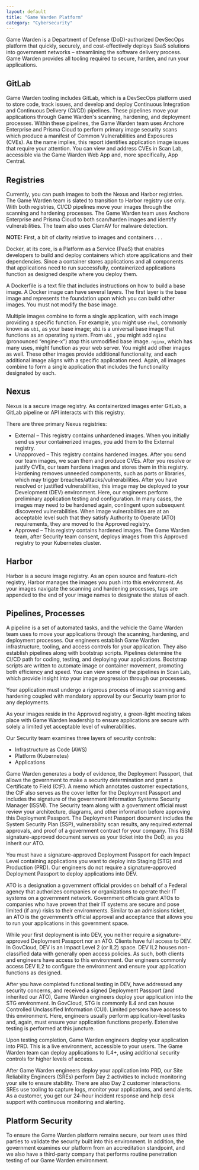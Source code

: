 ```yaml
---
layout: default
title: "Game Warden Platform"
category: "Cybersecurity"
---
```

Game Warden is a Department of Defense (DoD)-authorized DevSecOps platform that quickly, securely, and cost-effectively deploys SaaS solutions into government networks – streamlining the software delivery process. Game Warden provides all tooling required to secure, harden, and run your applications.

## GitLab
Game Warden tooling includes GitLab, which is a DevSecOps platform used to store code, track issues, and develop and deploy Continuous Integration and Continuous Delivery (CI/CD) pipelines. These pipelines move your applications through Game Warden's scanning, hardening, and deployment processes. Within these pipelines, the Game Warden team uses Anchore Enterprise and Prisma Cloud to perform primary image security scans which produce a manifest of Common Vulnerabilities and Exposures (CVEs). As the name implies, this report identifies application image issues that require your attention. You can view and address CVEs in Scan Lab, accessible via the Game Warden Web App and, more specifically, App Central.

## Registries
Currently, you can push images to both the Nexus and Harbor registries. The Game Warden team is slated to transition to Harbor registry use only. With both registries, CI/CD pipelines move your images through the scanning and hardening processes. The Game Warden team uses Anchore Enterprise and Prisma Cloud to both scan/harden images and identify vulnerabilities. The team also uses ClamAV for malware detection.

**NOTE:**
First, a bit of clarity relative to images and containers . . .

Docker, at its core, is a Platform as a Service (PaaS) that enables developers to build and deploy containers which store applications and their dependencies. Since a container stores applications and all components that applications need to run successfully, containerized applications function as designed despite where you deploy them.

A Dockerfile is a text file that includes instructions on how to build a base image. A Docker image can have several layers. The first layer is the base image and represents the foundation upon which you can build other images. You must not modify the base image.

Multiple images combine to form a single application, with each image providing a specific function. For example, you might use `rhel`, commonly known as `ubi`, as your base image; `ubi` is a universal base image that functions as an operating system. From `ubi` , you might add `nginx` (pronounced “engine-x”) atop this unmodified base image. `nginx`, which has many uses, might function as your web server. You might add other images as well. These other images provide additional functionality, and each additional image aligns with a specific application need. Again, all images combine to form a single application that includes the functionality designated by each.

## Nexus
Nexus is a secure image registry. As containerized images enter GitLab, a GitLab pipeline or API interacts with this registry.

There are three primary Nexus registries:

* External – This registry contains unhardened images. When you initially send us your containerized images, you add them to the External registry.
* Unapproved – This registry contains hardened images. After you send our team images, we scan them and produce CVEs. After you resolve or justify CVEs, our team hardens images and stores them in this registry. Hardening removes unneeded components, such as ports or libraries, which may trigger breaches/attacks/vulnerabilities. After you have resolved or justified vulnerabilities, this image may be deployed to your Development (DEV) environment. Here, our engineers perform preliminary application testing and configuration. In many cases, the images may need to be hardened again, contingent upon subsequent discovered vulnerabilities. When image vulnerabilities are at an acceptable level such that they satisfy Authority to Operate (ATO) requirements, they are moved to the Approved registry.
* Approved – This registry contains hardened images. The Game Warden team, after Security team consent, deploys images from this Approved registry to your Kubernetes cluster.

## Harbor
Harbor is a secure image registry. As an open source and feature-rich registry, Harbor manages the images you push into this environment. As your images navigate the scanning and hardening processes, tags are appended to the end of your image names to designate the status of each.

## Pipelines, Processes
A pipeline is a set of automated tasks, and the vehicle the Game Warden team uses to move your applications through the scanning, hardening, and deployment processes. Our engineers establish Game Warden infrastructure, tooling, and access controls for your application. They also establish pipelines along with bootstrap scripts. Pipelines determine the CI/CD path for coding, testing, and deploying your applications. Bootstrap scripts are written to automate image or container movement, promoting both efficiency and speed. You can view some of the pipelines in Scan Lab, which provide insight into your image progression through our processes.

Your application must undergo a rigorous process of image scanning and hardening coupled with mandatory approval by our Security team prior to any deployments.

As your images reside in the Approved registry, a green-light meeting takes place with Game Warden leadership to ensure applications are secure with solely a limited yet acceptable level of vulnerabilities.

Our Security team examines three layers of security controls:

* Infrastructure as Code (AWS)
* Platform (Kubernetes)
* Applications

Game Warden generates a body of evidence, the Deployment Passport, that allows the government to make a security determination and grant a Certificate to Field (CtF). A memo which annotates customer expectations, the CtF also serves as the cover letter for the Deployment Passport and includes the signature of the government Information Systems Security Manager (ISSM). The Security team along with a government official must review your architecture, diagrams, and other information before approving this Deployment Passport. The Deployment Passport document includes the System Security Plan (SSP), vulnerability scan results, any required external approvals, and proof of a government contract for your company. This ISSM signature-approved document serves as your ticket into the DoD, as you inherit our ATO.

You must have a signature-approved Deployment Passport for each Impact Level containing applications you want to deploy into Staging (STG) and Production (PRD). Our engineers do not require a signature-approved Deployment Passport to deploy applications into DEV.

ATO is a designation a government official provides on behalf of a Federal agency that authorizes companies or organizations to operate their IT systems on a government network. Government officials grant ATOs to companies who have proven that their IT systems are secure and pose limited (if any) risks to their environments. Similar to an admissions ticket, an ATO is the government’s official approval and acceptance that allows you to run your applications in this government space.

While your first deployment is into DEV, you neither require a signature-approved Deployment Passport nor an ATO. Clients have full access to DEV. In GovCloud, DEV is an Impact Level 2 (or IL2) space. DEV IL2 houses non-classified data with generally open access policies. As such, both clients and engineers have access to this environment. Our engineers commonly access DEV IL2 to configure the environment and ensure your application functions as designed.

After you have completed functional testing in DEV, have addressed any security concerns, and received a signed Deployment Passport (and inherited our ATO), Game Warden engineers deploy your application into the STG environment. In GovCloud, STG is commonly IL4 and can house Controlled Unclassified Information (CUI). Limited persons have access to this environment. Here, engineers usually perform application-level tasks and, again, must ensure your application functions properly. Extensive testing is performed at this juncture.

Upon testing completion, Game Warden engineers deploy your application into PRD. This is a live environment, accessible to your users. The Game Warden team can deploy applications to IL4+, using additional security controls for higher levels of access.

After Game Warden engineers deploy your application into PRD, our Site Reliability Engineers (SREs) perform Day 2 activities to include monitoring your site to ensure stability. There are also Day 2 customer interactions. SREs use tooling to capture logs, monitor your applications, and send alerts. As a customer, you get our 24-hour incident response and help desk support with continuous monitoring and alerting.

## Platform Security
To ensure the Game Warden platform remains secure, our team uses third parties to validate the security built into this environment. In addition, the government examines our platform from an accreditation standpoint, and we also have a third-party company that performs routine penetration testing of our Game Warden environment.